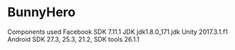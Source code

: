 # BunnyHero
Components used
Facebook SDK 7.11.1
JDK jdk1.8.0_171.jdk
Unity 2017.3.1.f1
Android SDK 27.3, 25.3, 21.2, SDK tools 26.1.1
